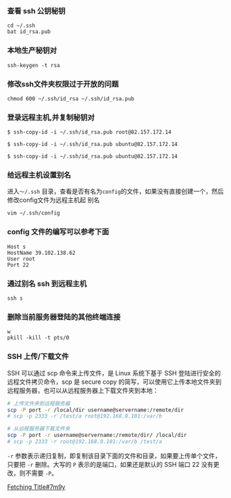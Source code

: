 ### 查看 ssh 公钥秘钥
```shell
cd ~/.ssh
bat id_rsa.pub
```

### 本地生产秘钥对
```shell
ssh-keygen -t rsa
```

### 修改ssh文件夹权限过于开放的问题
```shell
chmod 600 ~/.ssh/id_rsa ~/.ssh/id_rsa.pub
```

### 登录远程主机,并复制秘钥对
```shell
$ ssh-copy-id -i ~/.ssh/id_rsa.pub root@82.157.172.14
```

```shell
$ ssh-copy-id -i ~/.ssh/id_rsa.pub ubuntu@82.157.172.14
```

```
$ ssh-copy-id -i ~/.ssh/id_rsa.pub ubuntu@82.157.172.14
```

### 给远程主机设置别名
进入`～/.ssh` 目录，查看是否有名为`config`的文件，如果没有直接创建一个，然后修改config文件为远程主机起 别名
```shell
vim ~/.ssh/config
```

### config 文件的编写可以参考下面
```vim
Host s
HostName 39.102.138.62
User root
Port 22
```

### 通过别名 ssh 到远程主机
```shell
ssh s
```

### 删除当前服务器登陆的其他终端连接

``` shell
w
pkill -kill -t pts/0 
```

### SSH 上传/下载文件
SSH 可以通过 scp 命令来上传文件，是 Linux 系统下基于 SSH 登陆进行安全的远程文件拷贝命令，scp 是 secure copy 的简写，可以使用它上传本地文件夹到远程服务器，也可以从远程服务器上下载文件夹到本地：

```bash
# 上传文件夹到远程服务器
scp -P port -r /local/dir username@servername:/remote/dir
# scp -p 2333 -r /test/a root@192.168.0.101:/var/b

# 从远程服务器下载文件夹
scp -P port -r username@servername:/remote/dir/ /local/dir
# scp -p 2333 -r root@192.168.0.101:/var/b /test/a
```

`-r` 参数表示递归复制，即复制该目录下面的文件和目录，如果要上传单个文件，只要把 `-r` 删除。大写的 `P` 表示的是端口，如果还是默认的 SSH 端口 22 没有更改，则不需要 `-P`。

[Fetching Title#7m9y](https://blog.csdn.net/abld99/article/details/69388858)